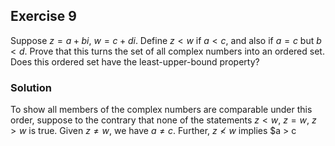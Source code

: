 ## Exercise 9

Suppose $z = a + bi$, $w = c + di$. Define $z < w$ if $a < c$, and also if $a = c$ but $b < d$. Prove that this turns the set of all complex numbers into an ordered set. Does this ordered set have the least-upper-bound property?

### Solution

To show all members of the complex numbers are comparable under this order, suppose to the contrary that none of the statements $z < w$, $z = w$, $z > w$ is true. Given $z \ne w$, we have $a \ne c$. Further, $z \nless w$ implies $a > c
